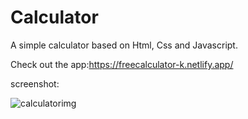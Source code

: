 # Calculator
A simple calculator based on Html, Css and Javascript.

Check out the app:https://freecalculator-k.netlify.app/


 screenshot:

![calculatorimg](https://user-images.githubusercontent.com/88454070/181455375-e64a3b65-ffda-4ec8-b6c3-556cc04d7a9b.png)
